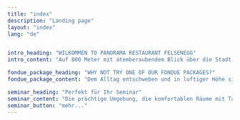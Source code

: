```yaml
---
title: "index"
description: "Landing page"
layout: "index"
lang: "de"


intro_heading: "WILKOMMEN TO PANORAMA RESTAURANT FELSENEGG"
intro_content: "Auf 800 Meter mit atemberaubendem Blick über die Stadt Zürich, den See und die Alpen, weitab von Stress und Hektik – und dennoch nur einen Steinwurf entfernt vom geschäftigen Stadtzentrum – heissen wir Sie herzlich Willkommen im einzigen Seilbahnrestaurant im Kanton Zürich!"

fondue_package_heading: "WHY NOT TRY ONE OF OUR FONDUE PACKAGES?"
fondue_package_content: "Dem Alltag entschweben und in luftiger Höhe sich verwöhnen lassen - das ist Felsenegg-Fondue. Die Luftseilbahn Adliswil-Felsenegg LAF und das Gasthaus Felsenegg halten für Sie ein nicht alltägliches Angebot bereit. Natürlich können Sie Ihren Anlass auch individuell gestalten."

seminar_heading: "Perfekt für Ihr Seminar"
seminar_content: "Die prächtige Umgebung, die komfortablen Räume mit Tageslicht und die gastfreundliche, persönliche Atmosphäre werden Sie begeistern. Zur Auswahl stehen Ihnen eine Reihe von Räumlichkeiten. Je nach Grösse der Veranstaltung können Sie diese beliebig kombinieren."
seminar_button: "mehr..."
---
```

